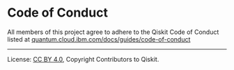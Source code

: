 <!-- Copyright Contributors to the Qiskit project. -->

# Code of Conduct

All members of this project agree to adhere to the Qiskit Code of Conduct listed at [quantum.cloud.ibm.com/docs/guides/code-of-conduct](https://quantum.cloud.ibm.com/docs/guides/code-of-conduct)

---

License: [CC BY 4.0](https://creativecommons.org/licenses/by/4.0/),
Copyright Contributors to Qiskit.
